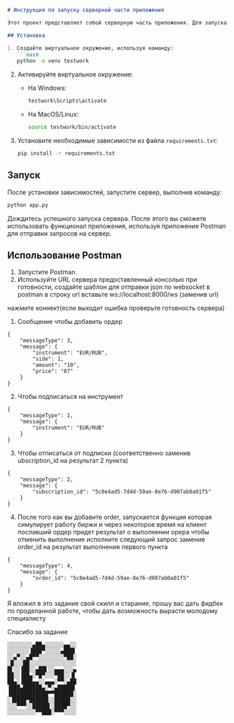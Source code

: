 ```markdown
# Инструкция по запуску серверной части приложения

Этот проект представляет собой серверную часть приложения. Для запуска сервера необходимо выполнить следующие шаги:

## Установка

1. Создайте виртуальное окружение, используя команду:
   ```bash
   python -m venv testwork
   ```

2. Активируйте виртуальное окружение:
   - На Windows:
     ```bash
     testwork\Scripts\activate
     ```
   - На MacOS/Linux:
     ```bash
     source testwork/bin/activate
     ```

3. Установите необходимые зависимости из файла `requirements.txt`:
   ```bash
   pip install -r requirements.txt
   ```

## Запуск

После установки зависимостей, запустите сервер, выполнив команду:
```bash
python app.py
```

Дождитесь успешного запуска сервера. После этого вы сможете использовать функционал приложения, используя приложение Postman для отправки запросов на сервер.

## Использование Postman

1. Запустите Postman.
2. Используйте URL сервера предоставленный консолью при готовности, создайте шаблон для отправки json по websocket в postman 
в строку url вставьте ws://localhost:8000/ws (заменив url)

нажмите коннект(если выходит ошибка проверьте готовность сервера)

1) Сообщение чтобы добавить ордер
```postman
{
    "messageType": 3,
    "message": {
        "instrument": "EUR/RUB",
        "side": 1,
        "amount": "10",
        "price": "87"
    }
}
```

2) Чтобы подписаться на инструмент 
```postman
{
    "messageType": 1,
    "message": {
        "instrument": "EUR/RUB"
    }
}
```


3) Чтобы отписаться от подписки (соответственно заменив ubscription_id на результат 2 пункта)
```postman
{
    "messageType": 2,
    "message": {
        "subscription_id": "5c0e4ad5-7d4d-59ae-8e76-d907ab0a01f5"
    }
}
```


4) После того как вы добавите order, запускается функция которая симулирует работу биржи
 и через некоторое время на клиент пославший ордер придет результат о выполнении орера
чтобы отменить выполнение исполните следующий запрос заменив order_id на результат выполнения
первого пункта
```postman
{
    "messageType": 4,
    "message": {
        "order_id": "5c0e4ad5-7d4d-59ae-8e76-d907ab0a01f5"
    }
}
```

Я вложил в это задание свой скилл и старание, 
прошу вас дать фидбек по проделанной работе, 
чтобы дать возможность вырасти молодому специалисту

Спасибо за задание
```
░░░░░░░░▄██▄░░░░░░▄▄░░
░░░░░░░▐███▀░░░░░▄███▌
░░▄▀░░▄█▀▀░░░░░░░░▀██░
░█░░░██░░░░░░░░░░░░░░░
█▌░░▐██░░▄██▌░░▄▄▄░░░▄
██░░▐██▄░▀█▀░░░▀██░░▐▌
██▄░▐███▄▄░░▄▄▄░▀▀░▄██
▐███▄██████▄░▀░▄█████▌
▐████████████▀▀██████░
░▐████▀██████░░█████░░
░░░▀▀▀░░█████▌░████▀░░
░░░░░░░░░▀▀███░▀▀▀░░░░
```
